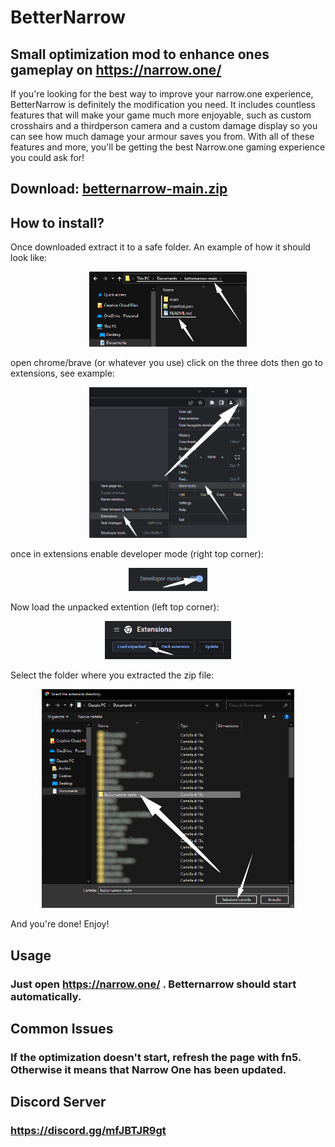 # BetterNarrow

## Small optimization mod to enhance ones gameplay on https://narrow.one/

If you're looking for the best way to improve your narrow.one experience, BetterNarrow is definitely the modification you need. It includes countless features that will make your game much more enjoyable, such as custom crosshairs and a thirdperson camera and a custom damage display so you can see how much damage your armour saves you from. With all of these features and more, you'll be getting the best Narrow.one gaming experience you could ask for!

## Download: [betternarrow-main.zip](https://github.com/Laamy/betternarrow/archive/refs/heads/main.zip)

## How to install?
Once downloaded extract it to a safe folder. An example of how it should look like:
<p align="center">
  <img width="50%" height="50%" src="https://raw.githubusercontent.com/Selkensy/betternarrowimages/master/Screenshot001.png">
</p>
open chrome/brave (or whatever you use) click on the three dots then go to extensions, see example:
<p align="center">
  <img width="50%" height="50%" src="https://raw.githubusercontent.com/Selkensy/betternarrowimages/master/Screenshot002.png">
</p>
once in extensions enable developer mode (right top corner):
<p align="center">
  <img width="25%" height="25%" src="https://raw.githubusercontent.com/Selkensy/betternarrowimages/master/Screenshot005.png">
</p>
Now load the unpacked extention (left top corner):
<p align="center">
  <img width="40%" height="40%" src="https://raw.githubusercontent.com/Selkensy/betternarrowimages/master/Screenshot003.png">
</p>
Select the folder where you extracted the zip file:
<p align="center">
  <img width="80%" height="80%" src="https://raw.githubusercontent.com/Selkensy/betternarrowimages/master/Screenshot004.png">
</p>
And you're done! Enjoy!

## Usage
### Just open https://narrow.one/ . Betternarrow should start automatically.

## Common Issues
### If the optimization doesn't start, refresh the page with fn5. Otherwise it means that Narrow One has been updated.

## Discord Server
### https://discord.gg/mfJBTJR9gt
